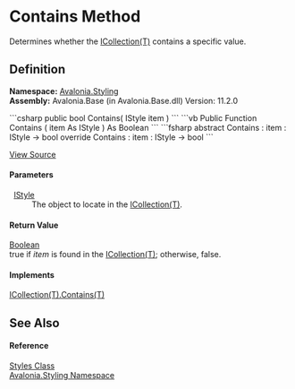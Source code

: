 # Contains Method


Determines whether the <a href="https://learn.microsoft.com/dotnet/api/system.collections.generic.icollection-1" target="_blank" rel="noopener noreferrer">ICollection(T)</a> contains a specific value.



## Definition
**Namespace:** <a href="N_Avalonia_Styling">Avalonia.Styling</a>  
**Assembly:** Avalonia.Base (in Avalonia.Base.dll) Version: 11.2.0

<Tabs groupId="api-code-preview">
<TabItem value="csharp" label="C#">
```csharp
public bool Contains(
	IStyle item
)
```
</TabItem>
<TabItem value="vb" label="VB">
```vb
Public Function Contains ( 
	item As IStyle
) As Boolean
```
</TabItem>
<TabItem value="fsharp" label="F#">
```fsharp
abstract Contains : 
        item : IStyle -> bool 
override Contains : 
        item : IStyle -> bool 
```
</TabItem>
</Tabs>



<a href="https://github.com/AvaloniaUI/Avalonia/tree/master/src/Avalonia.Base/Styling/Styles.cs#L168" title="View the source code">View Source</a>



#### Parameters
<dl><dt>  <a href="T_Avalonia_Styling_IStyle">IStyle</a></dt><dd>The object to locate in the <a href="https://learn.microsoft.com/dotnet/api/system.collections.generic.icollection-1" target="_blank" rel="noopener noreferrer">ICollection(T)</a>.</dd></dl>

#### Return Value
<a href="https://learn.microsoft.com/dotnet/api/system.boolean" target="_blank" rel="noopener noreferrer">Boolean</a>  
true if *item* is found in the <a href="https://learn.microsoft.com/dotnet/api/system.collections.generic.icollection-1" target="_blank" rel="noopener noreferrer">ICollection(T)</a>; otherwise, false.

#### Implements
<a href="https://learn.microsoft.com/dotnet/api/system.collections.generic.icollection-1.contains" target="_blank" rel="noopener noreferrer">ICollection(T).Contains(T)</a>  


## See Also


#### Reference
<a href="T_Avalonia_Styling_Styles">Styles Class</a>  
<a href="N_Avalonia_Styling">Avalonia.Styling Namespace</a>  
